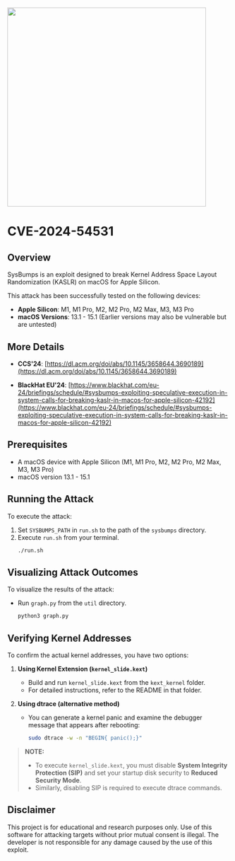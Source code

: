 # <img src="https://github.com/user-attachments/assets/02f605cf-16bb-4626-83c9-57846ab2a5c9" width="450">
# CVE-2024-54531

## Overview
SysBumps is an exploit designed to break Kernel Address Space Layout Randomization (KASLR) on macOS for Apple Silicon. 

This attack has been successfully tested on the following devices:
- **Apple Silicon**: M1, M1 Pro, M2, M2 Pro, M2 Max, M3, M3 Pro  
- **macOS Versions**: 13.1 - 15.1 (Earlier versions may also be vulnerable but are untested)


## More Details
- **CCS'24**: [https://dl.acm.org/doi/abs/10.1145/3658644.3690189](https://dl.acm.org/doi/abs/10.1145/3658644.3690189)
  
- **BlackHat EU'24**: [https://www.blackhat.com/eu-24/briefings/schedule/#sysbumps-exploiting-speculative-execution-in-system-calls-for-breaking-kaslr-in-macos-for-apple-silicon-42192](https://www.blackhat.com/eu-24/briefings/schedule/#sysbumps-exploiting-speculative-execution-in-system-calls-for-breaking-kaslr-in-macos-for-apple-silicon-42192)


## Prerequisites
- A macOS device with Apple Silicon (M1, M1 Pro, M2, M2 Pro, M2 Max, M3, M3 Pro)
- macOS version 13.1 - 15.1


## Running the Attack
To execute the attack:
1. Set `SYSBUMPS_PATH` in `run.sh` to the path of the `sysbumps` directory.
2. Execute `run.sh` from your terminal.
   ```bash
   ./run.sh
   ```

## Visualizing Attack Outcomes
To visualize the results of the attack:
- Run `graph.py` from the `util` directory.
   ```bash
   python3 graph.py
   ``` 
   
## Verifying Kernel Addresses
To confirm the actual kernel addresses, you have two options:

1. **Using Kernel Extension (`kernel_slide.kext`)**  
   - Build and run `kernel_slide.kext` from the `kext_kernel` folder.  
   - For detailed instructions, refer to the README in that folder.

2. **Using dtrace (alternative method)**  
   - You can generate a kernel panic and examine the debugger message that appears after rebooting:
     ```bash
     sudo dtrace -w -n "BEGIN{ panic();}"
     ```

> **NOTE:**  
> - To execute `kernel_slide.kext`, you must disable **System Integrity Protection (SIP)** and set your startup disk security to **Reduced Security Mode**.  
> - Similarly, disabling SIP is required to execute dtrace commands.


## Disclaimer
This project is for educational and research purposes only. Use of this software for attacking targets without prior mutual consent is illegal. The developer is not responsible for any damage caused by the use of this exploit.


